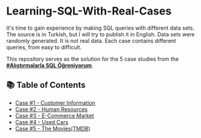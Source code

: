 # Learning-SQL-With-Real-Cases

It's time to gain experience by making SQL queries with different data sets. The source is in Turkish, but I will try to publish it in English. Data sets were randomly generated. It is not real data. Each case contains different queries, from easy to difficult.

This repository serves as the solution for the 5 case studies from the **[#Alıştırmalarla SQL Öğreniyorum](https://www.udemy.com/course/alistirmalarla-sql-ogreniyorum/)**. 

## 📚 Table of Contents
- [Case #1 - Customer Information](https://github.com/hhuseyincosgun/Learning-SQL-With-Real-Cases/blob/main/Case%20%231%20-%20Customer%20Information/README.md)
- [Case #2 - Human Resources](https://github.com/hhuseyincosgun/Learning-SQL-With-Real-Cases/blob/main/Case%20%232%20-%20Human%20Resources/README.md)
- [Case #3 - E-Commerce Market](https://github.com/hhuseyincosgun/Learning-SQL-With-Real-Cases/blob/main/Case%20%233%20-%20E-Commerce%20Market/README.md)
- [Case #4 - Used Cars](https://github.com/hhuseyincosgun/Learning-SQL-With-Real-Cases/blob/main/Case%20%234%20-%20Used%20Cars/README.md)
- [Case #5 - The Movies(TMDB)](https://github.com/hhuseyincosgun/Learning-SQL-With-Real-Cases/blob/main/Case%20%235%20-%20The%20Movies(TMDB)/README.md)
